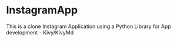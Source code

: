 # InstagramApp
This is a clone Instagram Application using a Python Library for App development - Kivy/KivyMd
